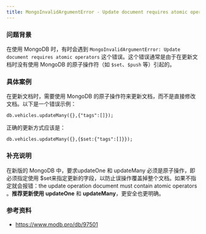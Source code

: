 ```yaml
---
title: MongoInvalidArgumentError - Update document requires atomic operators
---
```


### 问题背景

在使用 MongoDB 时，有时会遇到 `MongoInvalidArgumentError: Update document requires atomic operators`
这个错误。这个错误通常是由于在更新文档时没有使用 MongoDB 的原子操作符（如 `$set`、`$push` 等）引起的。

### 具体案例

在更新文档时，需要使用 MongoDB 的原子操作符来更新文档，而不是直接修改文档。以下是一个错误示例：

~~~mongo
db.vehicles.updateMany({},{"tags":[]});
~~~

正确的更新方式应该是：

~~~mongo
db.vehicles.updateMany({},{$set:{"tags":[]}});
~~~

### 补充说明

在新版的 MongoDB 中，要求updateOne 和 updateMany 必须是原子操作，即必须指定使用 $set来指定更新的字段，以防止误操作覆盖掉整个文档。如果不指定就会报错：the
update operation document must contain atomic operators 。**推荐更新使用** **updateOne** 和 **updateMany**，更安全也更明确。

### 参考资料

- https://www.modb.pro/db/97501
